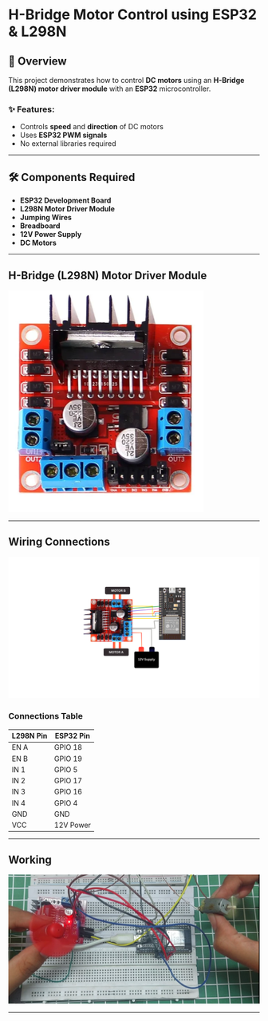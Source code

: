 # H-Bridge Motor Control using ESP32 & L298N

## 🚀 Overview  
This project demonstrates how to control **DC motors** using an **H-Bridge (L298N) motor driver module** with an **ESP32** microcontroller.

### ✨ Features:
- Controls **speed** and **direction** of DC motors  
- Uses **ESP32 PWM signals**  
- No external libraries required  

---

## 🛠 Components Required  
- **ESP32 Development Board**  
- **L298N Motor Driver Module**  
- **Jumping Wires**  
- **Breadboard**  
- **12V Power Supply**  
- **DC Motors**  

---

##  H-Bridge (L298N) Motor Driver Module  
![L298N Module](https://github.com/im-Fatima/H-Bridge_using_ESP32/blob/main/h-bridge.png)  

---

##  Wiring Connections  
![Wiring Diagram](https://github.com/im-Fatima/H-Bridge_using_ESP32/blob/main/connections.png)  

### **Connections Table**  
| **L298N Pin**  | **ESP32 Pin**  | 
|--------------|-------------|
| EN A        | GPIO 18     | 
| EN B        | GPIO 19     | 
| IN 1        | GPIO 5      | 
| IN 2        | GPIO 17     | 
| IN 3        | GPIO 16     | 
| IN 4        | GPIO 4      |  
| GND         | GND         | 
| VCC         | 12V Power   | 

---

##  Working  
![Working](https://github.com/im-Fatima/H-Bridge_using_ESP32/blob/main/working%20.png)  

---

